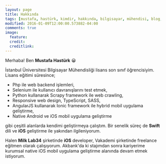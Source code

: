 ```yaml
---
layout: page
title: Hakkında
tags: [mustafa, hastürk, kimdir, hakkında, bilgisayar, mühendisi, blog, ios, developer, iletişim, bilgileri]
modified: 2016-01-09T12:00:00.573882-04:00
comments: true
image:
  feature: 
  credit: 
  creditlink: 
---
```


Merhaba! Ben **Mustafa Hastürk** 😀

İstanbul Üniversitesi Bilgisayar Mühendisliği lisans son sınıf öğrencisiyim. Lisans eğitimi süresince;

* Php ile web backend işlemleri,
* Selenium ile kullanıcı davranışlarını test etmek,
* Python kullanarak Scrapy framework ile web crawling,
* Responsive web design, TypeScript, SASS,
* AngularJS kullanarak Ionic framework ile hybrid mobil uygulama geliştirme, 
* Native Android ve iOS mobil uygulama geliştirme

gibi çeşitli alanlarda kendimi geliştirmeya çalıştım. Bir senelik süreç de **Swift** dili ve **iOS** geliştirme ile yakından ilgileniyorum. 

Halen **Milk Lab34** şirketinde **iOS** developer, Vakademi şirketinde freelance eğitmen olarak çalışıyorum. Akbank'da ki stajımdan sonra kariyerime kurumsal native iOS mobil uygulama geliştirme alanında devam etmek istiyorum.